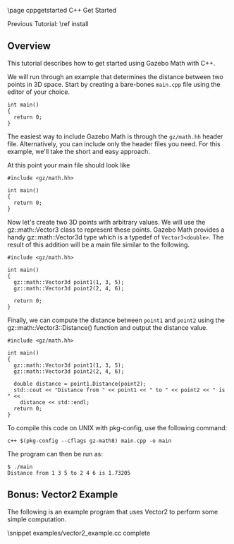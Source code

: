 \page cppgetstarted C++ Get Started

Previous Tutorial: \ref install

## Overview

This tutorial describes how to get started using Gazebo Math with C++.

We will run through an example that determines the distance between two
points in 3D space. Start by creating a bare-bones `main.cpp` file using the
editor of your choice.

```{.cpp}
int main()
{
  return 0;
}
```

The easiest way to include Gazebo Math is through the `gz/math.hh`
header file. Alternatively, you can include only the header files you need.
For this example, we'll take the short and easy approach.

At this point your main file should look like

```{.cpp}
#include <gz/math.hh>

int main()
{
  return 0;
}
```

Now let's create two 3D points with arbitrary values. We will use the
gz::math::Vector3 class to represent these points. Gazebo Math provides a handy
gz::math::Vector3d type which is a typedef of `Vector3<double>`. The result of this
addition will be a main file similar to the following.

```{.cpp}
#include <gz/math.hh>

int main()
{
  gz::math::Vector3d point1(1, 3, 5);
  gz::math::Vector3d point2(2, 4, 6);

  return 0;
}
```

Finally, we can compute the distance between `point1` and `point2` using the
gz::math::Vector3::Distance() function and output the distance value.

```{.cpp}
#include <gz/math.hh>

int main()
{
  gz::math::Vector3d point1(1, 3, 5);
  gz::math::Vector3d point2(2, 4, 6);

  double distance = point1.Distance(point2);
  std::cout << "Distance from " << point1 << " to " << point2 << " is " <<
    distance << std::endl;
  return 0;
}
```

To compile this code on UNIX with pkg-config, use the following command:

```{.bash}
c++ $(pkg-config --cflags gz-math8) main.cpp -o main
```

The program can then be run as:

```{.bash}
$ ./main
Distance from 1 3 5 to 2 4 6 is 1.73205
```

## Bonus: Vector2 Example

The following is an example program that uses Vector2 to perform some simple
computation.

\snippet examples/vector2_example.cc complete

